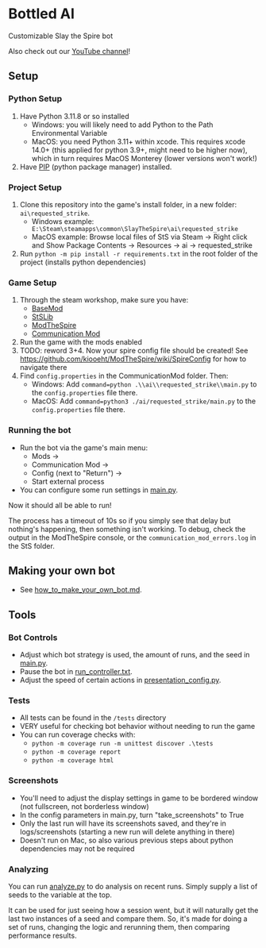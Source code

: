 # Bottled AI
Customizable Slay the Spire bot

Also check out our [YouTube channel](https://www.youtube.com/@BottledAI)!

## Setup

### Python Setup
1) Have Python 3.11.8 or so installed
    - Windows: you will likely need to add Python to the Path Environmental Variable
    - MacOS: you need Python 3.11+ within xcode. This requires xcode 14.0+ (this applied for python 3.9+, might need to be higher now), which in turn requires MacOS Monterey (lower versions won't work!)
2) Have [PIP](https://pip.pypa.io/en/stable/installation/) (python package manager) installed.

### Project Setup
1) Clone this repository into the game's install folder, in a new folder: `ai\requested_strike`.
    - Windows example: ` E:\Steam\steamapps\common\SlayTheSpire\ai\requested_strike`
    - MacOS example: Browse local files of StS via Steam -> Right click and Show Package Contents -> Resources -> ai -> requested_strike
2) Run `python -m pip install -r requirements.txt` in the root folder of the project (installs python dependencies)

### Game Setup
1) Through the steam workshop, make sure you have:
    - [BaseMod](https://steamcommunity.com/sharedfiles/filedetails/?id=1605833019) 
    - [StSLib](https://steamcommunity.com/sharedfiles/filedetails/?id=1609158507)
    - [ModTheSpire](https://steamcommunity.com/sharedfiles/filedetails/?id=1605060445)
    - [Communication Mod](https://steamcommunity.com/sharedfiles/filedetails/?id=2131373661)
2) Run the game with the mods enabled
3) TODO: reword 3+4. Now your spire config file should be created! See https://github.com/kiooeht/ModTheSpire/wiki/SpireConfig for how to navigate there
4) Find `config.properties` in the CommunicationMod folder. Then:
    - Windows: Add `command=python .\\ai\\requested_strike\\main.py` to the `config.properties` file there.
    - MacOS: Add `command=python3 ./ai/requested_strike/main.py` to the `config.properties` file there.

### Running the bot
- Run the bot via the game's main menu:
  - Mods ->
  - Communication Mod ->
  - Config (next to "Return")  ->
  - Start external process
- You can configure some run settings in [main.py](main.py).

Now it should all be able to run!

The process has a timeout of 10s so if you simply see that delay but nothing's happening, then something isn't working.
To debug, check the output in the ModTheSpire console, or the `communication_mod_errors.log` in the StS folder.

## Making your own bot
- See [how_to_make_your_own_bot.md](how_to_make_your_own_bot.md).


## Tools

### Bot Controls
- Adjust which bot strategy is used, the amount of runs, and the seed in [main.py](main.py).
- Pause the bot in [run_controller.txt](run_controller.txt).
- Adjust the speed of certain actions in [presentation_config.py](presentation_config.py).

### Tests
- All tests can be found in the `/tests` directory
- VERY useful for checking bot behavior without needing to run the game
- You can run coverage checks with:
  - `python -m coverage run -m unittest discover .\tests`
  - `python -m coverage report`
  - `python -m coverage html`

### Screenshots
- You'll need to adjust the display settings in game to be bordered window (not fullscreen, not borderless window)
- In the config parameters in main.py, turn "take_screenshots" to True
- Only the last run will have its screenshots saved, and they're in logs/screenshots (starting a new run will delete anything in there)
- Doesn't run on Mac, so also various previous steps about python dependencies may not be required

### Analyzing
You can run [analyze.py](analyze.py) to do analysis on recent runs. Simply supply a list of seeds to the variable at the top.

It can be used for just seeing how a session went, but it will naturally get the last two instances of a seed and compare them. 
So, it's made for doing a set of runs, changing the logic and rerunning them, then comparing performance results.